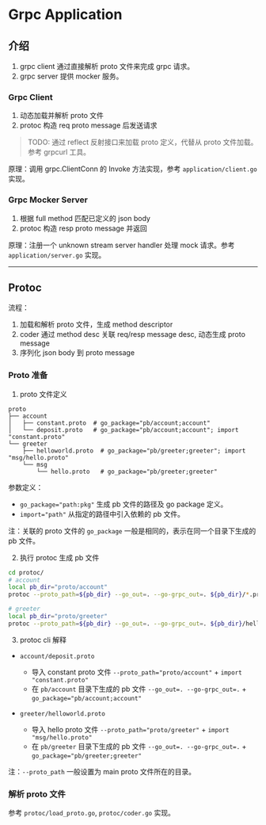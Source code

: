 # Grpc Application

## 介绍

1. grpc client 通过直接解析 proto 文件来完成 grpc 请求。
2. grpc server 提供 mocker 服务。

### Grpc Client

1. 动态加载并解析 proto 文件
2. protoc 构造 req proto message 后发送请求

> TODO: 通过 reflect 反射接口来加载 proto 定义，代替从 proto 文件加载。参考 grpcurl 工具。

原理：调用 grpc.ClientConn 的 Invoke 方法实现，参考 `application/client.go` 实现。

### Grpc Mocker Server

1. 根据 full method 匹配已定义的 json body
2. protoc 构造 resp proto message 并返回

原理：注册一个 unknown stream server handler 处理 mock 请求。参考 `application/server.go` 实现。

------

## Protoc

流程：

1. 加载和解析 proto 文件，生成 method descriptor
2. coder 通过 method desc 关联 req/resp message desc, 动态生成 proto message
3. 序列化 json body 到 proto message

### Proto 准备

1. proto 文件定义

```text
proto
├── account
│   ├── constant.proto  # go_package="pb/account;account"
│   └── deposit.proto   # go_package="pb/account;account"; import "constant.proto"
└── greeter
    ├── helloworld.proto  # go_package="pb/greeter;greeter"; import "msg/hello.proto"
    └── msg
        └── hello.proto   # go_package="pb/greeter;greeter"
```

参数定义：

- `go_package="path:pkg"` 生成 pb 文件的路径及 go package 定义。
- `import="path"` 从指定的路径中引入依赖的 pb 文件。

注：关联的 proto 文件的 `go_package` 一般是相同的，表示在同一个目录下生成的 pb 文件。

2. 执行 protoc 生成 pb 文件

```sh
cd protoc/
# account
local pb_dir="proto/account"
protoc --proto_path=${pb_dir} --go_out=. --go-grpc_out=. ${pb_dir}/*.proto

# greeter
local pb_dir="proto/greeter"
protoc --proto_path=${pb_dir} --go_out=. --go-grpc_out=. ${pb_dir}/helloworld.proto ${pb_dir}/msg/*.proto
```

3. protoc cli 解释

- `account/deposit.proto`
  - 导入 constant proto 文件 `--proto_path="proto/account"` + `import "constant.proto"`
  - 在 `pb/account` 目录下生成的 pb 文件 `--go_out=. --go-grpc_out=.` + `go_package="pb/account;account"`

- `greeter/helloworld.proto`
  - 导入 hello proto 文件 `--proto_path="proto/greeter"` + `import "msg/hello.proto"`
  - 在 `pb/greeter` 目录下生成的 pb 文件 `--go_out=. --go-grpc_out=.` + `go_package="pb/greeter;greeter"`

注：`--proto_path` 一般设置为 main proto 文件所在的目录。

### 解析 proto 文件

参考 `protoc/load_proto.go`, `protoc/coder.go` 实现。

